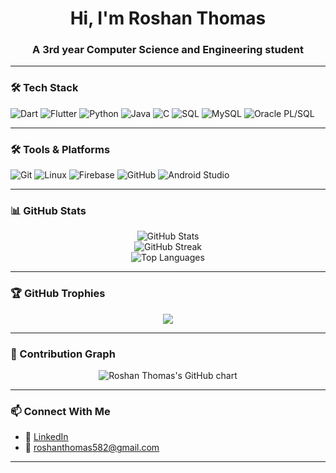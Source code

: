<h1 align="center">Hi, I'm Roshan Thomas</h1>
<h3 align="center">A 3rd year Computer Science and Engineering student</h3>

---

### 🛠️ Tech Stack

![Dart](https://img.shields.io/badge/-Dart-0175C2?style=for-the-badge&logo=dart&logoColor=white)
![Flutter](https://img.shields.io/badge/-Flutter-02569B?style=for-the-badge&logo=flutter&logoColor=white)
![Python](https://img.shields.io/badge/-Python-3776AB?style=for-the-badge&logo=python&logoColor=white)
![Java](https://img.shields.io/badge/-Java-007396?style=for-the-badge&logo=java&logoColor=white)
![C](https://img.shields.io/badge/-C-00599C?style=for-the-badge&logo=c&logoColor=white)
![SQL](https://img.shields.io/badge/-SQL-4479A1?style=for-the-badge&logo=postgresql&logoColor=white)
![MySQL](https://img.shields.io/badge/-MySQL-4479A1?style=for-the-badge&logo=mysql&logoColor=white)
![Oracle PL/SQL](https://img.shields.io/badge/-Oracle--PL%2FSQL-F80000?style=for-the-badge&logo=oracle&logoColor=white)

---
### 🛠️ Tools & Platforms

![Git](https://img.shields.io/badge/-Git-F05032?style=for-the-badge&logo=git&logoColor=white)
![Linux](https://img.shields.io/badge/-Linux-FCC624?style=for-the-badge&logo=linux&logoColor=black)
![Firebase](https://img.shields.io/badge/-Firebase-FFCA28?style=for-the-badge&logo=firebase&logoColor=black)
![GitHub](https://img.shields.io/badge/-GitHub-181717?style=for-the-badge&logo=github&logoColor=white)
![Android Studio](https://img.shields.io/badge/-Android%20Studio-3DDC84?style=for-the-badge&logo=android-studio&logoColor=white)

---

### 📊 GitHub Stats

<p align="center">
  <img src="https://github-readme-stats.vercel.app/api?username=roshanthomas582&show_icons=true&theme=radical" alt="GitHub Stats" />
  <br/>
  <img src="https://streak-stats.demolab.com/?user=roshanthomas582&theme=radical" alt="GitHub Streak" />
  <br/>
  <img src="https://github-readme-stats.vercel.app/api/top-langs/?username=roshanthomas582&layout=compact&theme=radical" alt="Top Languages" />
</p>


---

### 🏆 GitHub Trophies

<p align="center">
  <img src="https://github-profile-trophy.vercel.app/?username=roshanthomas582&theme=radical&row=1&column=6" />
</p>

---

### 🌱 Contribution Graph

<p align="center">
  <img src="https://ghchart.rshah.org/green/roshanthomas582" alt="Roshan Thomas's GitHub chart" />
</p>

---

### 📫 Connect With Me

- 💼 [LinkedIn](https://www.linkedin.com/in/-roshan-thomas)
- 📧 roshanthomas582@gmail.com

---


